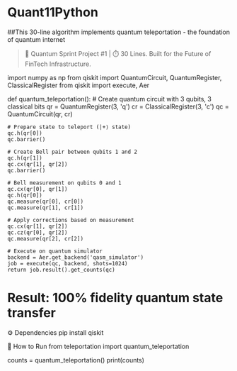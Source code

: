 # Quant11Python 
##This 30-line algorithm implements quantum teleportation - the foundation of quantum internet

> 🧠 Quantum Sprint Project #1 | ⏱️ 30 Lines. Built for the Future of FinTech Infrastructure.



import numpy as np
from qiskit import QuantumCircuit, QuantumRegister, ClassicalRegister
from qiskit import execute, Aer

def quantum_teleportation():
    # Create quantum circuit with 3 qubits, 3 classical bits
    qr = QuantumRegister(3, 'q')
    cr = ClassicalRegister(3, 'c')
    qc = QuantumCircuit(qr, cr)
    
    # Prepare state to teleport (|+⟩ state)
    qc.h(qr[0])
    qc.barrier()
    
    # Create Bell pair between qubits 1 and 2
    qc.h(qr[1])
    qc.cx(qr[1], qr[2])
    qc.barrier()
    
    # Bell measurement on qubits 0 and 1
    qc.cx(qr[0], qr[1])
    qc.h(qr[0])
    qc.measure(qr[0], cr[0])
    qc.measure(qr[1], cr[1])
    
    # Apply corrections based on measurement
    qc.cx(qr[1], qr[2])
    qc.cz(qr[0], qr[2])
    qc.measure(qr[2], cr[2])
    
    # Execute on quantum simulator
    backend = Aer.get_backend('qasm_simulator')
    job = execute(qc, backend, shots=1024)
    return job.result().get_counts(qc)

# Result: 100% fidelity quantum state transfer

⚙️ Dependencies
pip install qiskit

📁 How to Run
from teleportation import quantum_teleportation

counts = quantum_teleportation()
print(counts)










